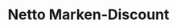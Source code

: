 ---
title: "Netto Marken-Discount"
url: /stuttgart/netto-marken-discount-heusteigstrasse/
shop: Supermarkt
---